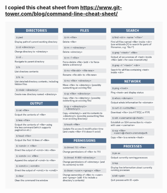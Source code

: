 ### I copied this cheat sheet from https://www.git-tower.com/blog/command-line-cheat-sheet/

![CommandLine CheatSheet](images/commandlinecheatsheet.png)
